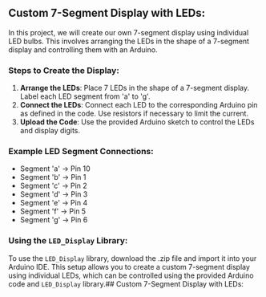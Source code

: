 ## Custom 7-Segment Display with LEDs:

In this project, we will create our own 7-segment display using individual LED bulbs. This involves arranging the LEDs in the shape of a 7-segment display and controlling them with an Arduino.

### Steps to Create the Display:

1. **Arrange the LEDs**: Place 7 LEDs in the shape of a 7-segment display. Label each LED segment from 'a' to 'g'.
2. **Connect the LEDs**: Connect each LED to the corresponding Arduino pin as defined in the code. Use resistors if necessary to limit the current.
3. **Upload the Code**: Use the provided Arduino sketch to control the LEDs and display digits.

### Example LED Segment Connections:

- Segment 'a' -> Pin 10
- Segment 'b' -> Pin 1
- Segment 'c' -> Pin 2
- Segment 'd' -> Pin 3
- Segment 'e' -> Pin 4
- Segment 'f' -> Pin 5
- Segment 'g' -> Pin 6

### Using the `LED_Display` Library:

To use the `LED_Display` library, download the .zip file and import it into your Arduino IDE. This setup allows you to create a custom 7-segment display using individual LEDs, which can be controlled using the provided Arduino code and `LED_Display` library.## Custom 7-Segment Display with LEDs:
